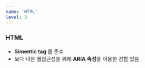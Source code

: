 ```yaml
---
name: 'HTML'
level: 3
---
```


### HTML

- **Simentic tag** 를 준수
- 보다 나은 웹접근성을 위해 **ARIA 속성**을 이용한 경험 있음